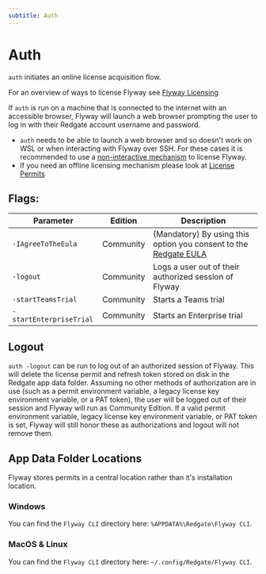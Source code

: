 ```yaml
---
subtitle: Auth
---
```

# Auth

`auth` initiates an online license acquisition flow.

For an overview of ways to license Flyway see [Flyway Licensing](<Configuration/Flyway Licensing>)

If `auth` is run on a machine that is connected to the internet with an accessible browser, Flyway will launch a web browser prompting the user to log in with their Redgate account
username and password. 

- `auth` needs to be able to launch a web browser and so doesn't work on WSL or when interacting with Flyway over SSH. For these cases it is recommended to use a [non-interactive mechanism](<Configuration/Flyway Licensing>) to license Flyway.
- If you need an offline licensing mechanism please look at [License Permits](<Configuration/License Permits>)

## Flags:

| Parameter               | Edition   | Description                                                                                       |
|-------------------------|-----------|---------------------------------------------------------------------------------------------------|
| `-IAgreeToTheEula`      | Community | (Mandatory) By using this option you consent to the [Redgate EULA](https://www.red-gate.com/eula) |
| `-logout`               | Community | Logs a user out of their authorized session of Flyway                                             |
| `-startTeamsTrial`      | Community | Starts a Teams trial                                                                              |
| `-startEnterpriseTrial` | Community | Starts an Enterprise trial                                                                        |

## Logout

`auth -logout` can be run to log out of an authorized session of Flyway. This will delete the license permit and refresh token stored on disk in the
Redgate app data folder. Assuming no other methods of authorization are in use (such as a permit environment variable, a legacy license key environment variable, or a PAT token), the user will be
logged out of their session and Flyway will run as Community Edition. If a valid permit environment variable, legacy license key environment variable, or PAT token is set, Flyway will still
honor these as authorizations and logout will not remove them.

## App Data Folder Locations
Flyway stores permits in a central location rather than it's installation location.

### Windows

You can find the `Flyway CLI` directory here: `%APPDATA%\Redgate\Flyway CLI`.

### MacOS & Linux

You can find the `Flyway CLI` directory here: `~/.config/Redgate/Flyway CLI`.
